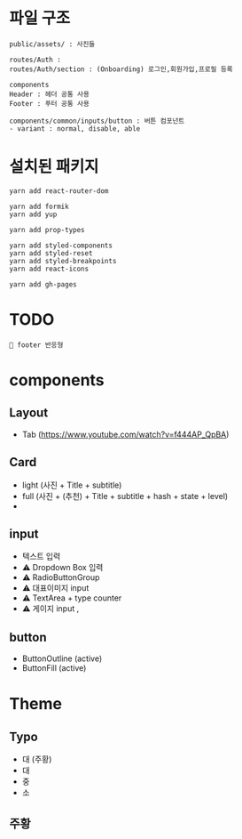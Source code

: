 # 파일 구조

```
public/assets/ : 사진들

routes/Auth :
routes/Auth/section : (Onboarding) 로그인,회원가입,프로필 등록

components
Header : 헤더 공통 사용
Footer : 푸터 공통 사용

components/common/inputs/button : 버튼 컴포넌트
- variant : normal, disable, able

```

# 설치된 패키지

```
yarn add react-router-dom

yarn add formik
yarn add yup

yarn add prop-types

yarn add styled-components
yarn add styled-reset
yarn add styled-breakpoints
yarn add react-icons

yarn add gh-pages
```

# TODO

```
🚀 footer 반응형

```

# components

## Layout

- Tab (https://www.youtube.com/watch?v=f444AP_QpBA)

## Card

- light (사진 + Title + subtitle)
- full (사진 + (추천) + Title + subtitle + hash + state + level)
-

## input

- 텍스트 입력
- ⚠ Dropdown Box 입력
- ⚠ RadioButtonGroup
- ⚠ 대표이미지 input
- ⚠ TextArea + type counter
- ⚠ 게이지 input ,

## button

- ButtonOutline (active)
- ButtonFill (active)

# Theme

## Typo

- 대 (주황)
- 대
- 중
- 소

## 주황

